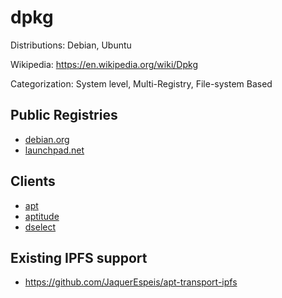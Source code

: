 # dpkg

Distributions: Debian, Ubuntu

Wikipedia: https://en.wikipedia.org/wiki/Dpkg

Categorization: System level, Multi-Registry, File-system Based

## Public Registries

- [debian.org](https://www.debian.org/mirror/list)
- [launchpad.net](https://launchpad.net/ubuntu)

## Clients

- [apt](https://en.wikipedia.org/wiki/APT_(Debian))
- [aptitude](https://en.wikipedia.org/wiki/Aptitude_(software))
- [dselect](https://en.wikipedia.org/wiki/Dselect)

## Existing IPFS support

- https://github.com/JaquerEspeis/apt-transport-ipfs
